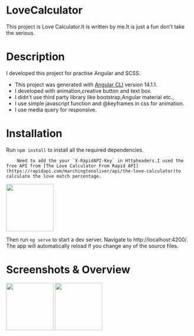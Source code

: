 # LoveCalculator

This project is Love Calculator.It is written by me.It is just a fun don't take the serious.

# Description
I developed this project for practise Angular and SCSS.
- This project was generated with [Angular CLI](https://github.com/angular/angular-cli) version 14.1.1.
- I developed with animation,creative button and text box.
- I didn't use third party library like bootstrap,Angular material etc.,
- I use simple javascript function and @keyframes in css for animation.
- I use media query for responsive.

# Installation

Run `npm install` to install all the required dependencies.

```
    Need to add the your `X-RapidAPI-Key` in Httpheaders.I used the free API from [The Love Calculator From Rapid API](https://rapidapi.com/marchingtonoliver/api/the-love-calculator)to calculate the love match percentage.
```
<img src="assets/images/rapid-api.png" width="128"/>

Then run `ng serve` to start a dev server. Navigate to http://localhost:4200/. The app will automatically reload if you change any of the source files.

# Screenshots & Overview

<img src="assets/images/love-calculator.gif" width="128"/>

<img src="assets/images/match-result.gif" width="128"/>






